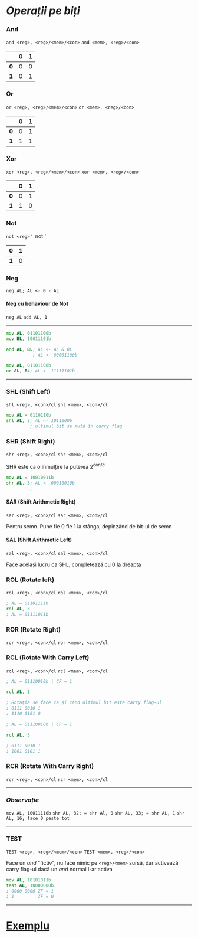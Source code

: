 # *Operații pe biți*

### And
`and <reg>, <reg>/<mem>/<con>`
`and <mem>, <reg>/<con>`

|       | **0** | **1** |
| ----- | ----- | ----- |
| **0** | 0     | 0     |
| **1** | 0     | 1     |
### Or
`or <reg>, <reg>/<mem>/<con>`
`or <mem>, <reg>/<con>`

|       | **0** | **1** |
| ----- | ----- | ----- |
| **0** | 0     | 1     |
| **1** | 1     | 1     |
### Xor
`xor <reg>, <reg>/<mem>/<con>`
`xor <mem>, <reg>/<con>`

|       | **0** | **1** |
| ----- | ----- | ----- |
| **0** | 0     | 1     |
| **1** | 1     | 0     |

### Not
`not <reg>'
`not <mem>'

| **0** | 1   |
| ----- | --- |
| **1** | 0   |

### Neg
`neg AL; AL <- 0 - AL`

#### Neg cu behaviour de Not
`neg AL`
`add AL, 1`

<hr>

```asm
mov AL, 01101100b
mov BL, 10011101b

and AL, BL; AL <- AL & BL
          ; AL <- 00001100b

mov AL, 01101100b
or AL, BL; AL <- 11111101b
```

<hr>

### SHL (Shift Left)
`shl <reg>, <con>/cl`
`shl <mem>, <con>/cl`

```asm
mov AL = 0110110b
shl AL, 2; AL <- 1011000b
         ; ultimul bit se mută în carry flag
```

### SHR (Shift Right)
`shr <reg>, <con>/cl`
`shr <mem>, <con>/cl`

SHR este ca o înmulțire la puterea 2<sup>con/cl</sup>

```asm
mov AL = 10010011b
shr AL, 3; AL <- 00010010b
         ; 
```

#### SAR (Shift Arithmetic Right)
`sar <reg>, <con>/cl`
`sar <mem>, <con>/cl`

Pentru semn. Pune fie 0 fie 1 la stânga, depinzând de bit-ul de semn

#### SAL (Shift Arithmetic Left)
`sal <reg>, <con>/cl`
`sal <mem>, <con>/cl`

Face același lucru ca SHL, completează cu 0 la dreapta

### ROL (Rotate left)
`rol <reg>, <con>/cl`
`rol <mem>, <con>/cl`

```asm
; AL = 01101111b
rol AL, 3
; AL = 01111011b
```

### ROR (Rotate Right)
`ror <reg>, <con>/cl`
`ror <mem>, <con>/cl`

### RCL (Rotate With Carry Left)
`rcl <reg>, <con>/cl`
`rcl <mem>, <con>/cl`

```asm
; AL = 01110010b | CF = 1

rcl AL, 1

; Rotația se face ca și când ultimul bit este carry flag-ul
; 0111 0010 1
; 1110 0101 0
```

```asm
; AL = 01110010b | CF = 1

rcl AL, 3

; 0111 0010 1
; 1001 0101 1
```

### RCR (Rotate With Carry Right)
`rcr <reg>, <con>/cl`
`rcr <mem>, <con>/cl`

<hr>

### ***Observație***

`mov AL, 10011110b`
`shr AL, 32; = shr Al, 0`
`shr AL, 33; = shr AL, 1`
`shr AL, 16; face 0 peste tot`

<hr>

### TEST
`TEST <reg>, <reg>/<mem>/<con>`
`TEST <mem>, <reg>/<con>`

Face un *and* "fictiv", nu face nimic pe `<reg>/<mem>` sursă, dar activează carry flag-ul dacă un *and* normal l-ar activa

```asm
mov AL, 10101011b
test AL, 10000000b
; 0000 0000 ZF = 1
; 1         ZF = 0
```

<hr>

# [Exemplu](https://www.cs.ubbcluj.ro/~vancea/asc/ro-lab4-exemple.php)

